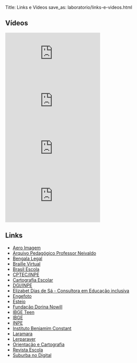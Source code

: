 Title: Links e Vídeos
save_as: laboratorio/links-e-videos.html

## Vídeos

<iframe class="video" src="https://www.youtube.com/embed/FzxCJfox3tU" frameborder="0" allow="accelerometer; autoplay; encrypted-media; gyroscope; picture-in-picture" allowfullscreen></iframe>

<iframe class="video" src="https://www.youtube.com/embed/GbnkhXTsAxo" frameborder="0" allow="accelerometer; autoplay; encrypted-media; gyroscope; picture-in-picture" allowfullscreen></iframe>

<iframe class="video" src="https://www.youtube.com/embed/x1ujNP6f0ms" frameborder="0" allow="accelerometer; autoplay; encrypted-media; gyroscope; picture-in-picture" allowfullscreen></iframe>

<iframe class="video" src="https://www.youtube.com/embed/TFJHkXz8mq8" frameborder="0" allow="accelerometer; autoplay; encrypted-media; gyroscope; picture-in-picture" allowfullscreen></iframe>

## Links

- [Aero Imagem](http://www.aeroimagem.com/)
- [Arquivo Pedagógico Professor Neivaldo](http://arquivopedagogicoprofneivaldo.spaceblog.com.br/757433/VIDEO-AULA-SOBRE-CARTOGRAFIA/)
- [Bengala Legal](http://bengalalegal.com/)
- [Braille Virtual](http://www.braillevirtual.fe.usp.br/)
- [Brasil Escola](http://educador.brasilescola.com/estrategias-ensino/plano-aula-sobre-cartografia.htm)
- [CPTEC/INPE](http://www6.cptec.inpe.br/~grupoweb/Educacional/MACA_SSS/)
- [Cartografia Escolar](http://cartografiaescolar.blogspot.com.br/)
- [DGI/INPE](http://www.dgi.inpe.br/CDSR/)
- [Elizabet Dias de Sá - Consultora em Educação inclusiva](http://www.bancodeescola.com/)
- [Engefoto](http://www.engefoto.com.br/)
- [Esteio](http://www.esteio.com.br/)
- [Fundação Dorina Nowill](http://www.fundacaodorina.org.br/)
- [IBGE Teen](http://teen.ibge.gov.br/)
- [IBGE](http://7a12.ibge.gov.br/)
- [INPE](http://www.inpe.br/ensino_documentacao/difusao_conhecimento/cartilhas_didaticas.php)
- [Instituto Benjamim Constant](http://www.ibc.gov.br/)
- [Laramara](http://www.laramara.org.br/)
- [Lerparaver](http://www.lerparaver.com/)
- [Orientação e Cartografia](http://www.youtube.com/watch?v=sQewkYR4_sg)
- [Revista Escola](http://revistaescola.abril.com.br/geografia/pratica-pedagogica/ensine-cartografia-turma-usando-google-earth-474725.shtml)
- [Suburba no Digital](http://suburbanodigital.blogspot.com.br/)
